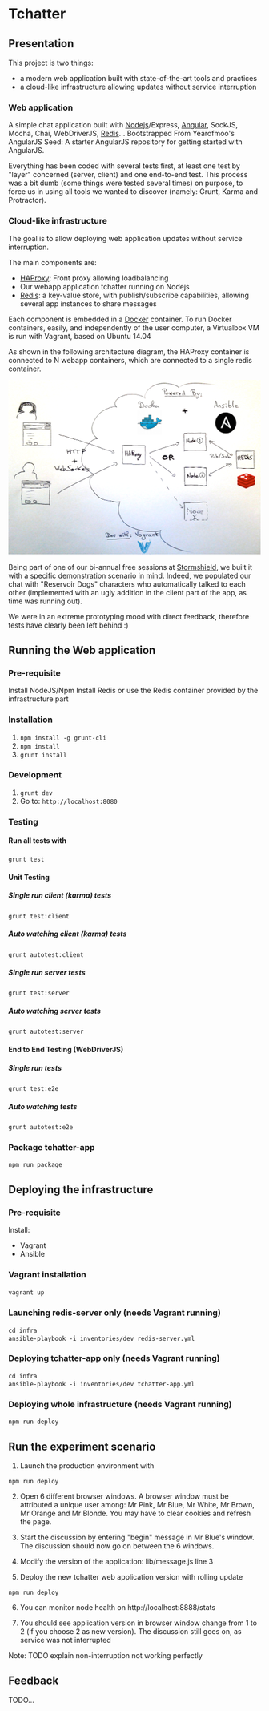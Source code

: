 # Tchatter

## Presentation

This project is two things:

- a modern web application built with state-of-the-art tools and practices
- a cloud-like infrastructure allowing updates without service interruption

### Web application

A simple chat application built with [Nodejs](http://nodejs.org/)/Express, [Angular](https://angularjs.org/), SockJS, Mocha, Chai, WebDriverJS, [Redis](http://redis.io/)...
Bootstrapped From Yearofmoo's AngularJS Seed: A starter AngularJS repository for getting started with AngularJS.

Everything has been coded with several tests first, at least one test by "layer" concerned (server, client) and one end-to-end test.
This process was a bit dumb (some things were tested several times) on purpose, to force us in using all tools we wanted to discover (namely: Grunt, Karma and Protractor).


### Cloud-like infrastructure

The goal is to allow deploying web application updates without service interruption.

The main components are:

- [HAProxy](http://www.haproxy.org): Front proxy allowing loadbalancing
- Our webapp application tchatter running on Nodejs
- [Redis](http://redis.io/): a key-value store, with publish/subscribe capabilities, allowing several app instances to share messages

Each component is embedded in a [Docker](www.docker.com) container.
To run Docker containers, easily, and independently of the user computer, a Virtualbox VM is run with Vagrant, based on Ubuntu 14.04

As shown in the following architecture diagram, the HAProxy container is connected to N webapp containers, which are connected to a single redis container.

![Tchatter infrastructure](/doc/free-session-demo.png)

Being part of one of our bi-annual free sessions at [Stormshield](http://www.stormshield.eu), we built it with a specific demonstration scenario in mind.
Indeed, we populated our chat with "Reservoir Dogs" characters who automatically talked to each other (implemented with an ugly addition in the client part of the app, as time was running out).

We were in an extreme prototyping mood with direct feedback, therefore tests have clearly been left behind :)

## Running the Web application

### Pre-requisite

Install NodeJS/Npm
Install Redis or use the Redis container provided by the infrastructure part

### Installation

1. `npm install -g grunt-cli`
2. `npm install`
3. `grunt install`

### Development

1. `grunt dev`
2. Go to: `http://localhost:8080`

### Testing

#### Run all tests with
`grunt test` 

#### Unit Testing

##### Single run client (karma) tests
`grunt test:client`

##### Auto watching client (karma) tests
`grunt autotest:client`

##### Single run server tests
`grunt test:server`

##### Auto watching server tests
`grunt autotest:server`

#### End to End Testing (WebDriverJS)

##### Single run tests
`grunt test:e2e` 

##### Auto watching tests
`grunt autotest:e2e`

### Package tchatter-app
```
npm run package
```

## Deploying the infrastructure

### Pre-requisite

Install:

- Vagrant
- Ansible

### Vagrant installation
`vagrant up`

### Launching redis-server only (needs Vagrant running)
```
cd infra
ansible-playbook -i inventories/dev redis-server.yml
```

### Deploying tchatter-app only (needs Vagrant running)
```
cd infra
ansible-playbook -i inventories/dev tchatter-app.yml
```

### Deploying whole infrastructure (needs Vagrant running)
```
npm run deploy
```

## Run the experiment scenario

1. Launch the production environment with
```
npm run deploy
```

2. Open 6 different browser windows.
A browser window must be attributed a unique user among: Mr Pink, Mr Blue, Mr White, Mr Brown, Mr Orange and Mr Blonde.
You may have to clear cookies and refresh the page.

3. Start the discussion by entering "begin" message in Mr Blue's window. The discussion should now go on between the 6 windows.

4. Modify the version of the application: lib/message.js line 3

5. Deploy the new tchatter web application version with rolling update
```
npm run deploy
```

6. You can monitor node health on http://localhost:8888/stats

7. You should see application version in browser window change from 1 to 2 (if you choose 2 as new version). The discussion still goes on, as service was not interrupted


Note: TODO explain non-interruption not working perfectly

## Feedback

TODO...
